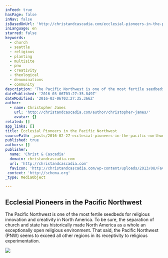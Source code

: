 ```yaml
---
inFeed: true
hasPage: false
inNav: false
isBasedOnUrl: 'http://christandcascadia.com/ecclesial-pioneers-in-the-pacific-northwest-james/'
inLanguage: en
starred: false
keywords:
  - church
  - seattle
  - religious
  - planting
  - multisite
  - pnw
  - creativity
  - theological
  - denominations
  - community
description: 'The Pacific Northwest is one of the most fertile seedbeds for religious innovation and creativity in North America. To be sure, the separation of church and state has historically made North America as a whole an exceptionally open religious environment. That said, the Pacific Northwest (PNW) seems to exceed all other regions in its receptivity to religious experimentation.'
datePublished: '2016-03-06T03:27:35.849Z'
dateModified: '2016-03-06T03:27:35.366Z'
author:
  - name: Christopher James
    url: 'http://christandcascadia.com/author/christopher-james/'
    avatar: {}
related: []
app_links: []
title: Ecclesial Pioneers in the Pacific Northwest
sourcePath: _posts/2016-02-27-ecclesial-pioneers-in-the-pacific-northwest-christ-and-casca.md
published: true
authors: []
publisher:
  name: 'Christ & Cascadia'
  domain: christandcascadia.com
  url: 'http://christandcascadia.com'
  favicon: 'http://christandcascadia.com/wp-content/uploads/2013/08/Favicon-Blue-tree-Cascadia_2-logos-21.jpg'
_context: 'http://schema.org'
_type: MediaObject

---
```

<article style=""><h1>Ecclesial Pioneers in the Pacific Northwest</h1><p>The Pacific Northwest is one of the most fertile seedbeds for religious innovation and creativity in North America. To be sure, the separation of church and state has historically made North America as a whole an exceptionally open religious environment. That said, the Pacific Northwest (PNW) seems to exceed all other regions in its receptivity to religious experimentation.</p><img src="https://s3-us-west-2.amazonaws.com/the-grid-img/p/91702014ba6674887e8db0ed35b41fd37dc31e0b.jpg" /></article>